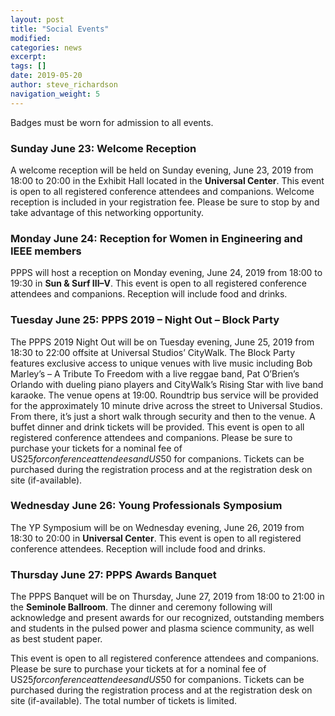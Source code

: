 ```yaml
---
layout: post
title: "Social Events"
modified:
categories: news
excerpt: 
tags: []
date: 2019-05-20
author: steve_richardson
navigation_weight: 5
---
```


Badges must be worn for admission to all events.

### Sunday June 23: Welcome Reception

A welcome reception will be held on Sunday evening, June 23, 2019 from 18:00 to 20:00 in the Exhibit Hall located in the **Universal Center**.  This event is open to all registered conference attendees and companions. Welcome reception is included in your registration fee. Please be sure to stop by and take advantage of this networking opportunity.   

### Monday June 24: Reception for Women in Engineering and IEEE members 

PPPS will host a reception on Monday evening, June 24, 2019 from 18:00 to 19:30 in **Sun & Surf III&ndash;V**.  This event is open to all registered conference attendees and companions.   Reception will include food and drinks.


### Tuesday June 25: PPPS 2019 – Night Out – Block Party

The PPPS 2019 Night Out will be on Tuesday evening, June 25, 2019 from 18:30 to 22:00 offsite at Universal Studios’ CityWalk. The Block Party features exclusive access to unique venues with live music including Bob Marley’s &ndash; A Tribute To Freedom with a live reggae band, Pat O’Brien’s Orlando with dueling piano players and CityWalk’s Rising Star with live band karaoke. The venue opens at 19:00. Roundtrip bus service will be provided for the approximately 10 minute drive across the street to Universal Studios. From there, it’s just a short walk through security and then to the venue. A buffet dinner and drink tickets will be provided. This event is open to all registered conference attendees and companions.  Please be sure to purchase your tickets for a nominal fee of US$25 for conference attendees and US$50 for companions.  Tickets can be purchased during the registration process and at the registration desk on site (if-available).

### Wednesday June 26: Young Professionals Symposium 

The YP Symposium will be on Wednesday evening, June 26, 2019 from 18:30 to 20:00 in **Universal Center**.  This event is open to all registered conference attendees.   Reception will include food and drinks.

### Thursday June 27: PPPS Awards Banquet

The PPPS Banquet will be on Thursday, June 27, 2019 from 18:00 to 21:00 in the **Seminole Ballroom**.  The dinner and ceremony following will acknowledge and present awards for our recognized, outstanding members and students in the pulsed power and plasma science community, as well as best student paper.  

This event is open to all registered conference attendees and companions. Please be sure to purchase your tickets at for a nominal fee of US$25 for conference attendees and US$50 for companions. Tickets can be purchased during the registration process and at the registration desk on site (if-available).  The total number of tickets is limited.

